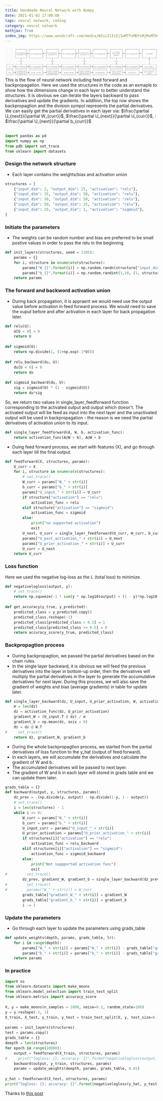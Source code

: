 ```yaml
---
title: Handmade Neural Network with Numpy
date: 2021-01-02 17:00:08
tags: neural network, coding
category: neural network
mathjax: True
index_img: https://www.woodcraft.com/media/W1siZiIsIjIwMTYvMDYvMjMvMTUvNDEvMTMvMzEyL2NhcnZpbmdfd29vZGNyYWZ0X2xvZ28uanBnIl1d/carving-woodcraft-logo.jpg
---
```


![c75f3cc2-f37d-4b2e-a41b-1db5a335677c](https://raw.githubusercontent.com/ydeng11/typora_pics/master/typora20200603213936-79723.jpeg) This is the flow of neural network including feed forward and backpropagation. Here we used the structures in the code as an exmaple to show how the dimensions change in each layer to better understand the structures. It is obvious we can iterate the layers backward to pass derivatives and  update the gradients.
In addition, the top row shows the backpropagtion and the division sympol represents the partial derivatives. We can easily get the partial derivatives in each layer via: $\frac{\partial U_{next}}{\partial W_{curr}}$,  $\frac{\partial U_{next}}{\partial U_{curr}}$,  : $\frac{\partial U_{next}}{\partial b_{curr}}$

```python
 
import pandas as pd
import numpy as np
from pdb import set_trace
from sklearn import datasets
```

### Design the network structure

- Each layer contains the weights/bias and activation union


```python
structures = [
    {"input_dim": 2, "output_dim": 25, "activation": "relu"},
    {"input_dim": 25, "output_dim": 50, "activation": "relu"},
    {"input_dim": 50, "output_dim": 50, "activation": "relu"},
    {"input_dim": 50, "output_dim": 25, "activation": "relu"},
    {"input_dim": 25, "output_dim": 1, "activation": "sigmoid"},
]
```

### Initiate the parameters

- The weights can be random number and bias are preferred to be small postive values in order to pass the relu in the beginning.


```python
def init_layers(structures, seed = 1105):
    params = {}
    for i, structure in enumerate(structures):
        params["W_{}".format(i)] = np.random.randn(structure["input_dim"], structure["output_dim"])/10
        params["b_{}".format(i)] = np.random.randint(1,10, (1, structure["output_dim"]))/100
    return params
```

### The forward and backword activation union

- During back propagation, it is appraent we would need use the output value before activation in feed forward process. We would need to save the ouput before and after activation in each layer for back propagation later.


```python
def relu(U):
    U[U < 0] = 0
    return U
 
def sigmoid(U):
    return np.divide(1, (1+np.exp(-1*U)))
 
def relu_backward(du, U):
    du[U < 0] = 0
    return du
 
def sigmoid_backward(du, U):
    sig = sigmoid(U) * (1 - sigmoid(U))
    return du*sig
```

So, we return two values in single_layer_feedforward function corresponding to the activated output and output which doesn't. The activated output will be feed as input into the next layer and the unactivated output will be used in backpropagation - the reason is we need the partial derivatives of activation union to its input.


```python
def single_layer_feedforward(A, W, b, activation_func):
    return activation_func(A@W + b), A@W + b
```

- Duing feed forward process, we start with features (X), and go through each layer till the final output.


```python
def feedforward(X, structures, params):
    U_curr = X
    for i, structure in enumerate(structures):
        # set_trace()
        W_curr = params["W_" + str(i)]
        b_curr = params["b_" + str(i)]
        params["U_input_" + str(i)] = U_curr
        if structure["activation"] == "relu":
            activation_func = relu
        elif structure["activation"] == "sigmoid":
            activation_func = sigmoid
        else:
            print("no supported activation")
            exit
        U_next, U_curr = single_layer_feedforward(U_curr, W_curr, b_curr, activation_func)
        params["U_post_activation_" + str(i)] = U_next
        params["U_prior_activation_" + str(i)] = U_curr
        U_curr = U_next
    return U_curr
```

### Loss function

Here we used the negative log-loss as the $\mathbb{L}$ (total loss) to minimize.


```python
def negativelogloss(output, y):
    # set_trace()
    return np.squeeze(-1 * sum(y * np.log10(output) + (1 - y)*np.log10(1-output)) / len(y))
 
def get_accuracy(y_true, y_predicted):
    predicted_class = y_predicted.copy()
    predicted_class.reshape(-1)
    predicted_class[predicted_class > 0.5] = 1
    predicted_class[predicted_class <= 0.5] = 0
    return accuracy_score(y_true, predicted_class)
```

### Backpropagtion process

- During backpropagtion, we passed the partial derivatives based on the chain rules.
- In the single layer backward, it is obvious we will feed the previous derivatives into the layer in bottom-up order, then the derivatives will multiply the partial derivatives in the layer to generate the accumulative derivatives for next layer.
  During this process, we will also save the gradient of weights and bias (average gradients) in table for update later.


```python
def single_layer_backward(dz, U_input, U_prior_activation, W, activation_func):
    m = len(dz)
    dz = activation_func(dz, U_prior_activation)
    gradient_W = (U_input.T @ dz) / m
    gradient_b = np.mean(dz, axis = 0)
    dz = dz @ W.T
#     set_trace()
    return dz, gradient_W, gradient_b
```

- During the whole backpropagtion process, we started from the partial derivatives of loss function to the y_hat (output of feed forward).
- In each layers, we will accumulate the derivatives and calculate the gradient of W and b.
- The accumulated derivatives will be passed to next layer.
- The gradient of W and b in each layer will stored in grads table and we can update them later.

 

```python
grads_table = {}
def backward(output, y, structures, params):
    dz_prev = -(np.divide(y, output) - np.divide(1-y, 1 - output))
    # set_trace()
    i = len(structures) - 1
    while i >= 0:
        W_curr = params["W_" + str(i)]
        b_curr = params["b_" + str(i)]
        U_input_curr = params["U_input_" + str(i)]
        U_prior_activation = params["U_prior_activation_" + str(i)]
        if structures[i]["activation"] == "relu":
            activation_func = relu_backward
        elif structures[i]["activation"] == "sigmoid":
            activation_func = sigmoid_backward
        else:
            print("Not suppported activation func")
            exit
#         set_trace()
        dz_prev, gradient_W, gradient_b = single_layer_backward(dz_prev, U_input_curr, U_prior_activation, W_curr, activation_func)
#         set_trace()
#         params["W_" + str(i)] = W_curr
        grads_table["gradient_W_" + str(i)] = gradient_W
        grads_table["gradient_b_" + str(i)] = gradient_b
        i -= 1
```

### Update the parameters

- Go through each layer to update the parameters using grads_table


```python
def update_weights(depth, params, grads_table, lr):
    for i in range(depth):
        params["W_" + str(i)] = params["W_" + str(i)] - grads_table["gradient_W_" + str(i)] * lr
        params["b_" + str(i)] = params["b_" + str(i)] - grads_table["gradient_b_" + str(i)] * lr
    return params
```

### In practice


```python
import os
from sklearn.datasets import make_moons
from sklearn.model_selection import train_test_split
from sklearn.metrics import accuracy_score
 
X, y = make_moons(n_samples = 1000, noise=0.2, random_state=100)
y = y.reshape(-1, 1)
X_train, X_test, y_train, y_test = train_test_split(X, y, test_size=0.1, random_state=42)
 
params = init_layers(structures)
test = params.copy()
grads_table = {}
deepth = len(structures)
for epoch in range(10000):
    output = feedforward(X_train, structures, params)
#     print("logloss: {}; accuracy: {}".format(negativelogloss(output, y_train), get_accuracy(y_train, output)))
    backward(output, y_train, structures, params)
    params = update_weights(deepth, params, grads_table, 0.01)
 
y_hat = feedforward(X_test, structures, params)
print("logloss: {}; accuracy: {}".format(negativelogloss(y_hat, y_test), get_accuracy(y_test, y_hat)))
```

 

Thanks to [this post](https://towardsdatascience.com/lets-code-a-neural-network-in-plain-numpy-ae7e74410795)
